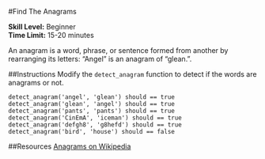 #Find The Anagrams

__Skill Level:__ Beginner  
__Time Limit:__ 15-20 minutes

An anagram is a word, phrase, or sentence formed from another by rearranging its letters: “Angel” is an anagram of “glean.”.

##Instructions
Modify the `detect_anagram` function to detect if the words are anagrams or not.

`detect_anagram('angel', 'glean') should == true`
`detect_anagram('glean', 'angel') should == true`
`detect_anagram('pants', 'pants') should == true`
`detect_anagram('CinEmA', 'iceman') should == true`
`detect_anagram('defgh8', 'g8hefd') should == true`
`detect_anagram('bird', 'house') should == false`

##Resources
[Anagrams on Wikipedia](https://en.wikipedia.org/wiki/Anagram)
